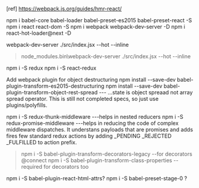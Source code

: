 [ref] https://webpack.js.org/guides/hmr-react/

npm i babel-core babel-loader babel-preset-es2015 babel-preset-react -S
npm i react react-dom -S
npm i webpack webpack-dev-server -D
npm i react-hot-loader@next -D

webpack-dev-server ./src/index.jsx --hot --inline
>node_modules\.bin\webpack-dev-server ./src/index.jsx --hot --inline

npm i -S redux
npm i -S react-redux

Add webpack plugin for object destructuring
npm install --save-dev babel-plugin-transform-es2015-destructuring
npm install --save-dev babel-plugin-transform-object-rest-spread    --- ...state is object spreaad not array spread operator. This is still not completed specs, so just use plugins/polyfills.

npm i -S redux-thunk-middleware   ---helps in nested reducers
npm i -S redux-promise-middleware   ---helps in reducing the code of complex middleware dispatches. It understans payloads that are promises and adds fires few standard redux actions by adding _PENDING _REJECTED _FULFILLED to action prefix. 

>npm i -S babel-plugin-transform-decorators-legacy --for decorators @connect
npm i -S babel-plugin-transform-class-properties --required for decorators too

npm i -S babel-plugin-react-html-attrs?
npm i -S babel-preset-stage-0 ? 